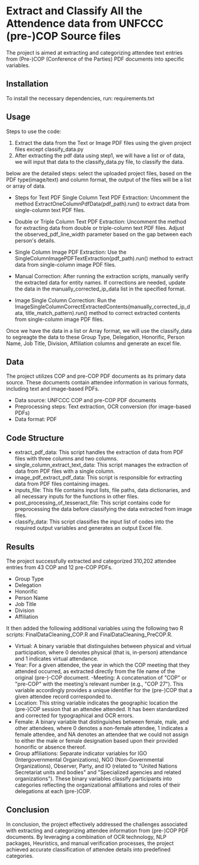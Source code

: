 # Extract and Classify All the Attendence data from UNFCCC (pre-)COP Source files
The project is aimed at extracting and categorizing attendee text entries from (Pre-)COP (Conference of the Parties) PDF documents into specific variables.

## Installation
To install the necessary dependencies, run:
requirements.txt

## Usage
Steps to use the code:
1. Extract the data from the Text or Image PDF files using the given project files except classify_data.py
2. After extracting the pdf data using step1, we will have a list or of data, we will input that data to the classify_data.py file, to classify the data.

below are the detailed steps:
select the uploaded project files, based on the PDF type(image/text) and column format, the output of the files will be a list or array of data.
 
- Steps for Text PDF Single Column Text PDF Extraction:
Uncomment the method ExtractOneColumnPdfData(pdf_path).run() to extract data from single-column text PDF files.

- Double or Triple Column Text PDF Extraction:
Uncomment the method for extracting data from double or triple-column text PDF files. Adjust the observed_pdf_line_width parameter based on the gap between each person's details.

- Single Column Image PDF Extraction:
Use the SingleColumnImagePDFTextExtraction(pdf_path).run() method to extract data from single-column image PDF files.

- Manual Correction:
After running the extraction scripts, manually verify the extracted data for entity names. If corrections are needed, update the data in the manually_corrected_ip_data list in the specified format.

- Image Single Column Correction:
Run the ImageSingleColumnCorrectExtractedContents(manually_corrected_ip_data, title_match_pattern).run() method to correct extracted contents from single-column image PDF files.

Once we have the data in a list or Array format, we will use the classify_data to segreagte the data to these Group Type, Delegation, Honorific, Person Name, Job Title, Division, Affiliation columns and generate an excel file.


## Data
The project utilizes COP and pre-COP PDF documents as its primary data source. These documents contain attendee information in various formats, including text and image-based PDFs.
- Data source: UNFCCC COP and pre-COP PDF documents
- Preprocessing steps: Text extraction, OCR conversion (for image-based PDFs)
- Data format: PDF


## Code Structure
- extract_pdf_data: This script handles the extraction of data from PDF files with three columns and two columns.
- single_column_extract_text_data: This script manages the extraction of data from PDF files with a single column.
- image_pdf_extract_pdf_data: This script is responsible for extracting data from PDF files containing images.
- inputs_file: This file contains input lists, file paths, data dictionaries, and all necessary inputs for the functions in other files.
- post_processing_of_tesseract_file: This script contains code for preprocessing the data before classifying the data extracted from image files.
- classify_data: This script classifies the input list of codes into the required output variables and generates an output Excel file.


## Results
The project successfully extracted and categorized 310,202 attendee entries from 43 COP and 12 pre-COP PDFs.
- Group Type
- Delegation
- Honorific
- Person Name
- Job Title
- Division
- Affiliation

It then added the following additional variables using the following two R scripts: FinalDataCleaning_COP.R and FinalDataCleaning_PreCOP.R.
- Virtual: A binary variable that distinguishes between physical and virtual participation, where 0 denotes physical (that is, in-person) attendance and 1 indicates virtual attendance.
- Year: For a given attendee, the year in which the COP meeting that they attended occurred, as extracted directly from the file name of the original (pre-)-COP document.
-Meeting: A concatenation of "COP" or "pre-COP" with the meeting's relevant number (e.g., "COP 27"). This variable accordingly provides a unique identifier for the (pre-)COP that a given attendee record corresponded to.
- Location: This string variable indicates the geographic location the (pre-)COP session that an attendee attended. It has been standardized and corrected for typographical and OCR errors.
- Female: A binary variable that distinguishes between female, male, and other attendees, where 0 denotes a non-female attendee, 1 indicates a female attendee, and NA denotes an attendee that we could not assign to either the male or female designation based upon their provided honorific or absence thereof.
- Group affiliations: Separate indicator variables for IGO (Intergovernmental Organizations), NGO (Non-Governmental Organizations), Observer, Party, and IO (related to "United Nations Secretariat units and bodies" and "Specialized agencies and related organizations"). These binary variables classify participants into categories reflecting the organizational affiliations and roles of their delegations at each (pre-)COP. 


## Conclusion
In conclusion, the project effectively addressed the challenges associated with extracting and categorizing attendee information from (pre-)COP PDF documents. By leveraging a combination of OCR technology, NLP packages, Heuristics, and manual verification processes, the project achieved accurate classification of attendee details into predefined categories.
